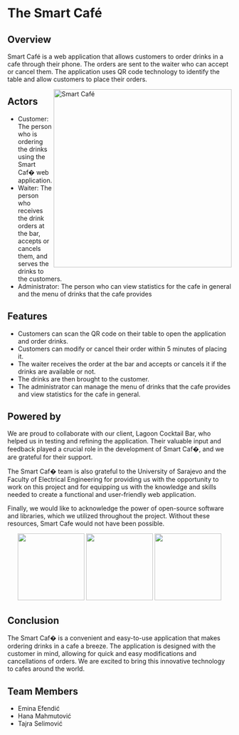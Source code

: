 # The Smart Café

## Overview

Smart Café is a web application that allows customers to order drinks in a cafe through their phone. The orders are sent to the waiter who can accept or cancel them. The application uses QR code technology to identify the table and allow customers to place their orders.

<div>
<img src="https://user-images.githubusercontent.com/113919501/226107833-fd2b22a4-aa8b-4ff0-b641-0c6bbb19a29b.png" align="right" width="400" alt="Smart Café">
</div>

## Actors

- Customer: The person who is ordering the drinks using the Smart Caf� web application.
- Waiter: The person who receives the drink orders at the bar, accepts or cancels them, and serves the drinks to the customers.
- Administrator: The person who can view statistics for the cafe in general and the menu of drinks that the cafe provides

## Features

- Customers can scan the QR code on their table to open the application and order drinks.
- Customers can modify or cancel their order within 5 minutes of placing it.
- The waiter receives the order at the bar and accepts or cancels it if the drinks are available or not.
- The drinks are then brought to the customer.
- The administrator can manage the menu of drinks that the cafe provides and view statistics for the cafe in general.

## Powered by

We are proud to collaborate with our client, Lagoon Cocktail Bar, who helped us in testing and refining the application. Their valuable input and feedback played a crucial role in the development of Smart Caf�, and we are grateful for their support.

The Smart Caf� team is also grateful to the University of Sarajevo and the Faculty of Electrical Engineering for providing us with the opportunity to work on this project and for equipping us with the knowledge and skills needed to create a functional and user-friendly web application.

Finally, we would like to acknowledge the power of open-source software and libraries, which we utilized throughout the project. Without these resources, Smart Cafe would not have been possible.

<p align="center">
<img src="https://user-images.githubusercontent.com/113919501/226108563-fa0607e9-2add-4a70-aeb1-b716541d1d42.png" width="150"/>
<img src="https://user-images.githubusercontent.com/113919501/226107862-dd057e25-83da-484c-8471-37046320f2bf.png" width="150"/>
<img src="https://user-images.githubusercontent.com/113919501/226105001-70a5c389-81bd-42cb-970a-e378fc5aed36.png" width="150"/>
</p>

## Conclusion

The Smart Caf� is a convenient and easy-to-use application that makes ordering drinks in a cafe a breeze. The application is designed with the customer in mind, allowing for quick and easy modifications and cancellations of orders. We are excited to bring this innovative technology to cafes around the world.

## Team Members

- Emina Efendić
- Hana Mahmutović
- Tajra Selimović
